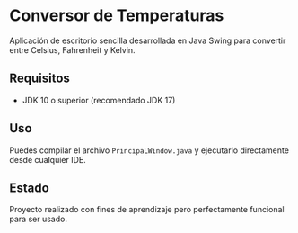 # Conversor de Temperaturas

Aplicación de escritorio sencilla desarrollada en Java Swing para convertir entre Celsius, Fahrenheit y Kelvin.

## Requisitos
- JDK 10 o superior (recomendado JDK 17)

## Uso
Puedes compilar el archivo `PrincipaLWindow.java` y ejecutarlo directamente desde cualquier IDE.

## Estado
Proyecto realizado con fines de aprendizaje pero perfectamente funcional para ser usado.